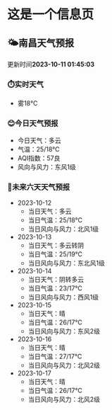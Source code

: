 # 这是一个信息页 
## 🌤️**南昌**天气预报
更新时间**2023-10-11 01:45:03**
### ⏱️实时天气
- 雾18℃
### 😊今日天气预报
- 今日天气：多云
- 气温：25/18℃
- AQI指数：57良
- 风向与风力：东风1级
### 🤩未来六天天气预报
- 2023-10-12
  - 当日天气：多云
  - 当日气温：25/18℃
  - 当日风向与风力：北风1级
- 2023-10-13
  - 当日天气：多云转阴
  - 当日气温：25/19℃
  - 当日风向与风力：东北风1级
- 2023-10-14
  - 当日天气：阴转多云
  - 当日气温：23/17℃
  - 当日风向与风力：西风1级
- 2023-10-15
  - 当日天气：晴
  - 当日气温：26/17℃
  - 当日风向与风力：东风2级
- 2023-10-16
  - 当日天气：晴
  - 当日气温：27/17℃
  - 当日风向与风力：北风2级
- 2023-10-17
  - 当日天气：晴
  - 当日气温：26/17℃
  - 当日风向与风力：北风2级

